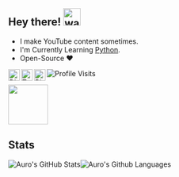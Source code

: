## Hey there! <img src= "https://cdn.discordapp.com/emojis/819139509613625354.gif?v=1" alt='wave' width="35px">

- I make YouTube content sometimes.
- I'm Currently Learning [Python](https://python.org).
- Open-Source ❤

<a href="https://discord.gg/RWSEj6JrjJ">
  <img align="left" alt="Discord" width="23px" src="https://raw.githubusercontent.com/peterthehan/peterthehan/master/assets/discord.svg" />
</a>
<a href="https://twitter.com/Aurolytical">
  <img align="left" alt="Twitter" width="23px" src="https://raw.githubusercontent.com/peterthehan/peterthehan/master/assets/twitter.svg" />
</a>
<a href="https://bio.link/Aurolytical">
  <img align="left" alt="Bio.link" width="23px" src="https://discord.com/assets/516bf0fae97628e22a3a3ec810a8c4ba.svg" />
</a>

![Profile Visits](https://komarev.com/ghpvc/?username=Aurolytical&color=blue&label=Profile-Visits&width=26px)

<a href="https://discord.com/users/686993057656209426">
<img height="80px" src="https://discord.c99.nl/widget/theme-3/686993057656209426.png" />
</a>

## Stats

![Auro's GitHub Stats](https://github-readme-stats.vercel.app/api?username=Aurolytical&show_icons=true&theme=tokyonight)![Auro's Github Languages](https://github-readme-stats.vercel.app/api/top-langs/?username=Aurolytical&theme=tokyonight)

